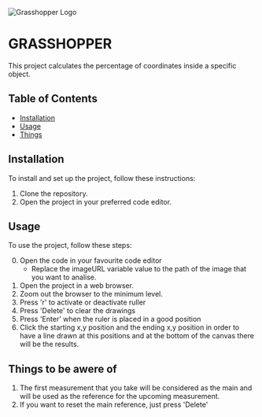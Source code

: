 ![Grasshopper Logo](https://cdn.icon-icons.com/icons2/2699/PNG/512/grasshopper_logo_icon_169067.png)
# GRASSHOPPER

This project calculates the percentage of coordinates inside a specific object.

## Table of Contents

- [Installation](#installation)
- [Usage](#usage)
- [Things](#Things)

## Installation

To install and set up the project, follow these instructions:

1. Clone the repository.
2. Open the project in your preferred code editor.

## Usage

To use the project, follow these steps:

0. Open the code in your favourite code editor
    - Replace the imageURL variable value to the path of the image that you want to analise.
1. Open the project in a web browser.
2. Zoom out the browser to the minimum level.
3. Press 'r' to activate or deactivate ruller
4. Press 'Delete' to clear the drawings
5. Press 'Enter' when the ruler is placed in a good position
6. Click the starting x,y position and the ending x,y position in order to have a line drawn at this positions and at the bottom of the canvas there will be the results.

## Things to be awere of
1. The first measurement that you take will be considered as the main and will be used as the reference for the upcoming measurement.
2. If you want to reset the main reference, just press 'Delete'